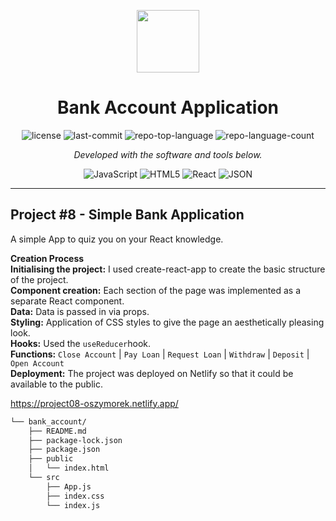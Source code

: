 <p align="center">
  <img src="https://cdn-icons-png.flaticon.com/512/6295/6295417.png" width="100" />
</p>
<p align="center">
    <h1 align="center">Bank Account Application</h1>
</p>

<p align="center">
	<img src="https://img.shields.io/github/license/oszymorek/bank_account?style=flat&color=0080ff" alt="license">
	<img src="https://img.shields.io/github/last-commit/oszymorek/bank_account?style=flat&logo=git&logoColor=white&color=0080ff" alt="last-commit">
	<img src="https://img.shields.io/github/languages/top/oszymorek/bank_account?style=flat&color=0080ff" alt="repo-top-language">
	<img src="https://img.shields.io/github/languages/count/oszymorek/bank_account?style=flat&color=0080ff" alt="repo-language-count">
<p>
<p align="center">
		<em>Developed with the software and tools below.</em>
</p>
<p align="center">
	<img src="https://img.shields.io/badge/JavaScript-F7DF1E.svg?style=flat&logo=JavaScript&logoColor=black" alt="JavaScript">
	<img src="https://img.shields.io/badge/HTML5-E34F26.svg?style=flat&logo=HTML5&logoColor=white" alt="HTML5">
	<img src="https://img.shields.io/badge/React-61DAFB.svg?style=flat&logo=React&logoColor=black" alt="React">
	<img src="https://img.shields.io/badge/JSON-000000.svg?style=flat&logo=JSON&logoColor=white" alt="JSON">
</p>
<hr>

## Project #8 - Simple Bank Application

A simple App to quiz you on your React knowledge. 

<strong>Creation Process</strong> </br>
<strong>Initialising the project:</strong> I used create-react-app to create the basic structure of the project.</br>
<strong>Component creation:</strong> Each section of the page was implemented as a separate React component.</br>
<strong>Data:</strong> Data is passed in via props.</br>
<strong>Styling:</strong> Application of CSS styles to give the page an aesthetically pleasing look.</br>
<strong>Hooks:</strong> Used the `useReducer`hook.</br>
<strong>Functions:</strong> `Close Account` | `Pay Loan` | `Request Loan` | `Withdraw` | `Deposit` | `Open Account` </br>
<strong>Deployment:</strong> The project was deployed on Netlify so that it could be available to the public.</br>

https://project08-oszymorek.netlify.app/

```sh
└── bank_account/
    ├── README.md
    ├── package-lock.json
    ├── package.json
    ├── public
    │   └── index.html
    └── src
        ├── App.js
        ├── index.css
        └── index.js
```
